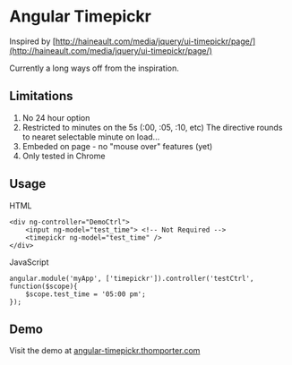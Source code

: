 # Angular Timepickr

Inspired by [http://haineault.com/media/jquery/ui-timepickr/page/](http://haineault.com/media/jquery/ui-timepickr/page/)

Currently a long ways off from the inspiration.

## Limitations 

1.  No 24 hour option
2.  Restricted to minutes on the 5s (:00, :05, :10, etc)  The directive rounds to nearet selectable minute on load...
3.  Embeded on page - no "mouse over" features (yet)
4.  Only tested in Chrome

## Usage

HTML
```
<div ng-controller="DemoCtrl"> 
	<input ng-model="test_time"> <!-- Not Required --> 
	<timepickr ng-model="test_time" /> 
</div>
```

JavaScript
```
angular.module('myApp', ['timepickr']).controller('testCtrl', function($scope){
	$scope.test_time = '05:00 pm';
});
```

## Demo

Visit the demo at [angular-timepickr.thomporter.com](http://angular-timepickr.thomporter.com)
